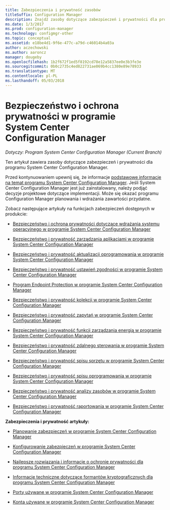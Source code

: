 ```yaml
---
title: Zabezpieczenia i prywatność zasobów
titleSuffix: Configuration Manager
description: Znajdź zasoby dotyczące zabezpieczeń i prywatności dla programu System Center Configuration Manager.
ms.date: 1/3/2017
ms.prod: configuration-manager
ms.technology: configmgr-other
ms.topic: conceptual
ms.assetid: e18be4d1-9f6e-477c-a79d-c46014b4a03a
author: aczechowski
ms.author: aaroncz
manager: dougeby
ms.openlocfilehash: 1b2f672f1ed5f8192cd78e12a5837ee0e3b3fe3e
ms.sourcegitcommit: 0b0c2735c4ed822731ae069b4cc1380e89e78933
ms.translationtype: MT
ms.contentlocale: pl-PL
ms.lasthandoff: 05/03/2018
---
```

# <a name="security-and-privacy-for-system-center-configuration-manager"></a>Bezpieczeństwo i ochrona prywatności w programie System Center Configuration Manager

*Dotyczy: Program System Center Configuration Manager (Current Branch)*

Ten artykuł zawiera zasoby dotyczące zabezpieczeń i prywatności dla programu System Center Configuration Manager.  

 Przed kontynuowaniem upewnij się, że informacje [podstawowe informacje na temat programu System Center Configuration Manager](../../../core/understand/fundamentals.md). Jeśli System Center Configuration Manager jest już zainstalowany, należy podjąć decyzje projektowe dotyczące implementacji. Może się okazać programu Configuration Manager planowania i wdrażania zawartości przydatne.  

 Zobacz następujące artykuły na funkcjach zabezpieczeń dostępnych w produkcie:  

-   [Bezpieczeństwo i ochrona prywatności dotyczące wdrażania systemu operacyjnego w programie System Center Configuration Manager](../../../osd/plan-design/security-and-privacy-for-operating-system-deployment.md)  

-   [Bezpieczeństwo i prywatność zarządzania aplikacjami w programie System Center Configuration Manager](../../../apps/plan-design/security-and-privacy-for-application-management.md)  

-   [Bezpieczeństwo i prywatność aktualizacji oprogramowania w programie System Center Configuration Manager](../../../sum/plan-design/security-and-privacy-for-software-updates.md)  

-   [Bezpieczeństwo i prywatność ustawień zgodności w programie System Center Configuration Manager](../../../compliance/plan-design/security-and-privacy-for-compliance-settings.md)  

-   [Program Endpoint Protection w programie System Center Configuration Manager](../../../protect/deploy-use/endpoint-protection.md)  

-   [Bezpieczeństwo i prywatność kolekcji w programie System Center Configuration Manager](../../../core/clients/manage/collections/security-and-privacy-for-collections.md)  

-   [Bezpieczeństwo i prywatność zapytań w programie System Center Configuration Manager](../../../core/servers/manage/security-and-privacy-for-queries.md)  

-   [Bezpieczeństwo i prywatność funkcji zarządzania energią w programie System Center Configuration Manager](../../../core/clients/manage/power/security-and-privacy-for-power-management.md)  

-   [Bezpieczeństwo i prywatność zdalnego sterowania w programie System Center Configuration Manager](../../../core/clients/manage/remote-control/security-and-privacy-for-remote-control.md)  

-   [Bezpieczeństwo i prywatność spisu sprzętu w programie System Center Configuration Manager](../../../core/clients/manage/inventory/security-and-privacy-for-hardware-inventory.md)  

-   [Bezpieczeństwo i prywatność spisu oprogramowania w programie System Center Configuration Manager](../../../core/clients/manage/inventory/security-and-privacy-for-software-inventory.md)  

-   [Bezpieczeństwo i prywatność analizy zasobów w programie System Center Configuration Manager](../../../core/clients/manage/asset-intelligence/security-and-privacy-for-asset-intelligence.md)  

-   [Bezpieczeństwo i prywatność raportowania w programie System Center Configuration Manager](../../../core/servers/manage/security-and-privacy-for-reporting.md)  



 **Zabezpieczenia i prywatność artykuły:**  

-   [Planowanie zabezpieczeń w programie System Center Configuration Manager](../../../core/plan-design/security/plan-for-security.md)  

-   [Konfigurowanie zabezpieczeń w programie System Center Configuration Manager](../../../core/plan-design/security/configure-security.md)  


-   [Najlepsze rozwiązania i informacje o ochronie prywatności dla programu System Center Configuration Manager](../../../core/plan-design/security/security-best-practices-and-privacy-information.md)  

-   [Informacje techniczne dotyczące formantów kryptograficznych dla programu System Center Configuration Manager](../../../protect/deploy-use/cryptographic-controls-technical-reference.md)  

-   [Porty używane w programie System Center Configuration Manager](../../../core/plan-design/hierarchy/ports.md)  

-   [Konta używane w programie System Center Configuration Manager](../../../core/plan-design/hierarchy/accounts.md)  
